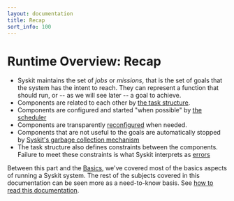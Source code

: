```yaml
---
layout: documentation
title: Recap
sort_info: 100
---
```


# Runtime Overview: Recap

- Syskit maintains the set of _jobs_ or _missions_, that is the set of goals
  that the system has the intent to reach. They can represent a function that
  should run, or -- as we will see later -- a goal to achieve.
- Components are related to each other by [the task
  structure](task_structure.html).
- Components are configured and started "when possible" by [the
  scheduler](event_loop.html#scheduling)
- Components are transparently [reconfigured](event_loop.html#reconfiguration)
  when needed.
- Components that are not useful to the goals are automatically stopped by
  [Syskit's garbage collection mechanism](event_loop.html#garbage_collection)
- The task structure also defines constraints between the components. Failure to
  meet these constraints is what Syskit interprets as [errors](errors.html)

Between this part and the [Basics](../syskit_basics), we've covered most of the basics
aspects of running a Syskit system. The rest of the subjects covered in this documentation
can be seen more as a need-to-know basis. See [how to read this documentation](../index.html#how_to_read).

